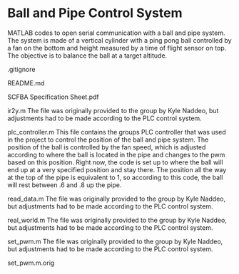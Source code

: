 # Ball and Pipe Control System
MATLAB codes to open serial communication with a ball and pipe system. The system is made of a vertical cylinder with a ping pong ball controlled by a fan on the bottom and height measured by a time of flight sensor on top. The objective is to balance the ball at a target altitude. 

.gitignore

README.md

SCFBA Specification Sheet.pdf

ir2y.m
The file was originally provided to the group by Kyle Naddeo, but adjustments had to be made according to the PLC control system.

plc_controller.m
This file contains the groups PLC controller that was used in the project to control the position of the ball and pipe system. The position of the ball is controlled by the fan speed, which is adjusted according to where the ball is located in the pipe and changes to the pwm based on this position. Right now, the code is set up to where the ball will end up at a very specified position and stay there. The position all the way at the top of the pipe is equivalent to 1, so according to this code, the ball will rest between .6 and .8 up the pipe.

read_data.m
The file was originally provided to the group by Kyle Naddeo, but adjustments had to be made according to the PLC control system.

real_world.m
The file was originally provided to the group by Kyle Naddeo, but adjustments had to be made according to the PLC control system.

set_pwm.m
The file was originally provided to the group by Kyle Naddeo, but adjustments had to be made according to the PLC control system.

set_pwm.m.orig
